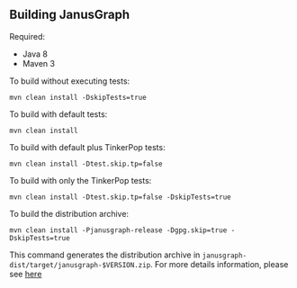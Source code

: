 Building JanusGraph
--------------

Required:

* Java 8
* Maven 3

To build without executing tests:

```
mvn clean install -DskipTests=true
```

To build with default tests:

```
mvn clean install
```

To build with default plus TinkerPop tests:

```
mvn clean install -Dtest.skip.tp=false
```

To build with only the TinkerPop tests:

```
mvn clean install -Dtest.skip.tp=false -DskipTests=true
```

To build the distribution archive:

```
mvn clean install -Pjanusgraph-release -Dgpg.skip=true -DskipTests=true
```
This command generates the distribution archive in `janusgraph-dist/target/janusgraph-$VERSION.zip`.
For more details information, please see [here](janusgraph-dist/README.md#building-zip-archives)

